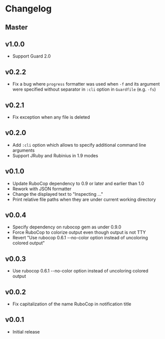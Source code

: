# Changelog

## Master

## v1.0.0

* Support Guard 2.0

## v0.2.2

* Fix a bug where `progress` formatter was used when `-f` and its argument were specified without separator in `:cli` option in `Guardfile` (e.g. `-fs`)

## v0.2.1

* Fix exception when any file is deleted

## v0.2.0

* Add `:cli` option which allows to specify additional command line arguments
* Support JRuby and Rubinius in 1.9 modes

## v0.1.0

* Update RuboCop dependency to 0.9 or later and earlier than 1.0
* Rework with JSON formatter
* Change the displayed text to "Inspecting ..."
* Print relative file paths when they are under current working directory

## v0.0.4

* Specify dependency on rubocop gem as under 0.9.0
* Force RuboCop to colorize output even though output is not TTY
* Revert "Use rubocop 0.6.1 --no-color option instead of uncoloring colored output"

## v0.0.3

* Use rubocop 0.6.1 --no-color option instead of uncoloring colored output

## v0.0.2

* Fix capitalization of the name RuboCop in notification title

## v0.0.1

* Initial release
